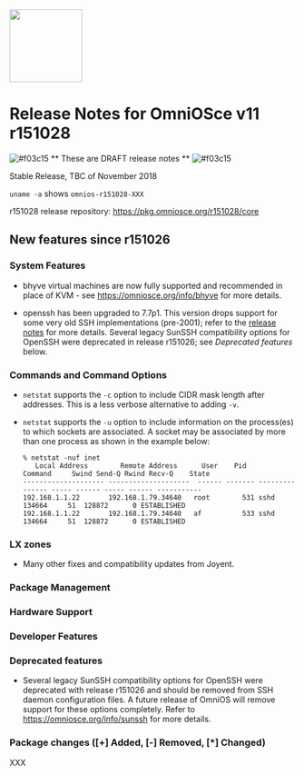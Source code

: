<a href="https://omniosce.org">
<img src="https://omniosce.org/OmniOSce_logo.svg" height="128">
</a>

# Release Notes for OmniOSce v11 r151028
![#f03c15](https://placehold.it/15/f03c15/000000?text=+) ** These are DRAFT release notes ** ![#f03c15](https://placehold.it/15/f03c15/000000?text=+)

Stable Release, TBC of November 2018

`uname -a` shows `omnios-r151028-XXX`

r151028 release repository: https://pkg.omniosce.org/r151028/core

## New features since r151026

### System Features

* bhyve virtual machines are now fully supported and recommended in place of
  KVM - see <https://omniosce.org/info/bhyve> for more details.

* openssh has been upgraded to 7.7p1. This version drops support for some
  very old SSH implementations (pre-2001);
  refer to the [release notes](https://www.openssh.com/txt/release-7.7)
  for more details. Several legacy SunSSH compatibility options for OpenSSH
  were deprecated in release r151026; see *Deprecated features* below.

### Commands and Command Options

* `netstat` supports the `-c` option to include CIDR mask length after
  addresses. This is a less verbose alternative to adding `-v`.

* `netstat` supports the `-u` option to include information on the process(es)
  to which sockets are associated. A socket may be associated by more than
  one process as shown in the example below:
  ```
  % netstat -nuf inet
     Local Address        Remote Address      User    Pid       Command     Swind Send-Q Rwind Recv-Q    State
  -------------------- --------------------  ------ ------- --------------- ----- ------ ----- ------ -----------
  192.168.1.1.22       192.168.1.79.34640   root        531 sshd           134664     51  128872      0 ESTABLISHED
  192.168.1.1.22       192.168.1.79.34640   af          533 sshd           134664     51  128872      0 ESTABLISHED
  ```

### LX zones

* Many other fixes and compatibility updates from Joyent.

### Package Management

### Hardware Support

### Developer Features

### Deprecated features

* Several legacy SunSSH compatibility options for OpenSSH were deprecated
  with release r151026 and should be removed from SSH daemon configuration
  files. A future release of OmniOS will remove support for these options
  completely. Refer to <https://omniosce.org/info/sunssh> for more details.

### Package changes ([+] Added, [-] Removed, [\*] Changed)

XXX

